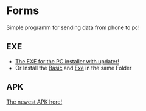 # Forms

Simple programm for sending data from phone to pc!

## EXE
- [The EXE for the PC installer with updater!](https://github.com/mightytry/PictureToPC/releases/tag/installer)
- Or Install the [Basic](https://github.com/mightytry/PictureToPC/releases/tag/v0.0.0) and [Exe](https://github.com/mightytry/PictureToPC/releases/latest) in the same Folder


## APK
[The newest APK here!](https://github.com/mightytry/PictureToPC/releases/latest)
